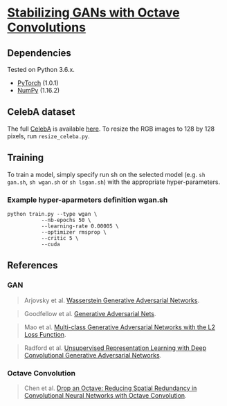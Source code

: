 # [Stabilizing GANs with Octave Convolutions](https://ift6135h18.wordpress.com)

## Dependencies
Tested on Python 3.6.x.
* [PyTorch](http://pytorch.org/) (1.0.1)
* [NumPy](http://www.numpy.org/) (1.16.2)



## CelebA dataset
The full [CelebA](http://mmlab.ie.cuhk.edu.hk/projects/CelebA.html) is available [here](https://drive.google.com/open?id=1p6WtrxprsjsiedQJkKVoiqvdrP1m9BuF). To resize the RGB images to 128 by 128 pixels, run `resize_celeba.py`.

## Training
To train a model, simply specify run sh on the selected model (e.g. `sh gan.sh`, `sh wgan.sh` or `sh lsgan.sh`) with the appropriate hyper-parameters.

### Example hyper-aparmeters definition wgan.sh
```
python train.py --type wgan \
           --nb-epochs 50 \
           --learning-rate 0.00005 \
           --optimizer rmsprop \
           --critic 5 \
           --cuda
```



## References

### GAN
>Arjovsky et al. [Wasserstein Generative Adversarial Networks](https://arxiv.org/abs/1701.07875).

>Goodfellow et al. [Generative Adversarial Nets](https://arxiv.org/abs/1406.2661).

>Mao et al. [Multi-class Generative Adversarial Networks with the L2 Loss Function](https://arxiv.org/abs/1511.06434).

>Radford et al. [Unsupervised Representation Learning with Deep Convolutional Generative Adversarial Networks](https://arxiv.org/abs/1511.06434). 

### Octave Convolution
>Chen et al. [Drop an Octave: Reducing Spatial Redundancy in Convolutional Neural Networks with Octave Convolution](https://arxiv.org/abs/1904.05049).

